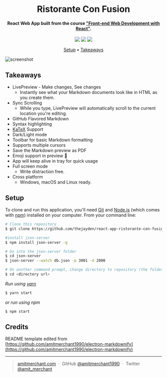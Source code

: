 
<h1 align="center">
  Ristorante Con Fusion
</h1>

<h4 align="center">React Web App built from the course <a href="https://www.coursera.org/learn/front-end-react" target="_blank">"Front-end Web Development with React"</a>.</h4>

<p align="center">
    <img src="https://img.shields.io/badge/React-JS-61dafb?style=plastic&logo=react">
    <img src="https://img.shields.io/badge/Redux-JS-764abc?style=plastic&logo=redux">
    <img src="https://img.shields.io/badge/HTML-ES6-e34f26?style=plastic&logo=HTML5">
</p>

<p align="center">
  <a href="#Setup">Setup</a> •
  <a href="#Takeaways">Takeaways</a> 
</p>

![screenshot](https://raw.githubusercontent.com/amitmerchant1990/electron-markdownify/master/app/img/markdownify.gif)

## Takeaways

* LivePreview - Make changes, See changes
  - Instantly see what your Markdown documents look like in HTML as you create them.
* Sync Scrolling
  - While you type, LivePreview will automatically scroll to the current location you're editing.
* GitHub Flavored Markdown  
* Syntax highlighting
* [KaTeX](https://khan.github.io/KaTeX/) Support
* Dark/Light mode
* Toolbar for basic Markdown formatting
* Supports multiple cursors
* Save the Markdown preview as PDF
* Emoji support in preview :tada:
* App will keep alive in tray for quick usage
* Full screen mode
  - Write distraction free.
* Cross platform
  - Windows, macOS and Linux ready.

## Setup

To clone and run this application, you'll need [Git](https://git-scm.com) and [Node.js](https://nodejs.org/en/download/) (which comes with [npm](http://npmjs.com)) installed on your computer. From your command line:

```bash
# Clone this repository
$ git clone https://github.com/thejayden/react-app-ristorante-con-fusion

#install json-server
$ npm install json-server -g
```

```bash
# Go into the json-server folder
$ cd json-server
$ json-server --watch db.json -p 3001 -d 2000
```

```bash
# On another command prompt, change directory to repository (the folder where you can see the different folders and files like package.json
$ cd <directory url>
```

_Run using [yarn](https://yarnpkg.com/en/docs/install)_
```bash
$ yarn start
```
_or run using npm_

```bash
$ npm start
```

## Credits

README template edited from [https://github.com/amitmerchant1990/electron-markdownify](https://github.com/amitmerchant1990/electron-markdownify)

---

> [amitmerchant.com](https://www.amitmerchant.com) &nbsp;&middot;&nbsp;
> GitHub [@amitmerchant1990](https://github.com/amitmerchant1990) &nbsp;&middot;&nbsp;
> Twitter [@amit_merchant](https://twitter.com/amit_merchant)
